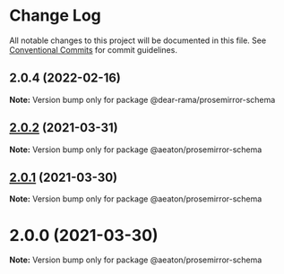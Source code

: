 # Change Log

All notable changes to this project will be documented in this file.
See [Conventional Commits](https://conventionalcommits.org) for commit guidelines.

## 2.0.4 (2022-02-16)

**Note:** Version bump only for package @dear-rama/prosemirror-schema






## [2.0.2](https://github.com/hubgit/react-prosemirror/compare/@aeaton/prosemirror-schema@2.0.1...@aeaton/prosemirror-schema@2.0.2) (2021-03-31)

**Note:** Version bump only for package @aeaton/prosemirror-schema





## [2.0.1](https://github.com/hubgit/react-prosemirror/compare/@aeaton/prosemirror-schema@2.0.0...@aeaton/prosemirror-schema@2.0.1) (2021-03-30)

**Note:** Version bump only for package @aeaton/prosemirror-schema





# 2.0.0 (2021-03-30)

**Note:** Version bump only for package @aeaton/prosemirror-schema
